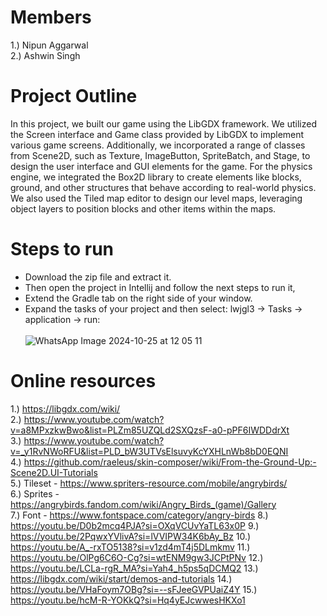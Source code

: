 # Members  <br>
1.) Nipun Aggarwal
<br>
2.) Ashwin Singh

# Project Outline  <br>
In this project, we built our game using the LibGDX framework. We utilized the Screen interface and Game class provided by LibGDX to implement various game screens. Additionally, we incorporated a range of classes from Scene2D, such as Texture, ImageButton, SpriteBatch, and Stage, to design the user interface and GUI elements for the game. For the physics engine, we integrated the Box2D library to create elements like blocks, ground, and other structures that behave according to real-world physics. We also used the Tiled map editor to design our level maps, leveraging object layers to position blocks and other items within the maps.

# Steps to run <br>
* Download the zip file and extract it. <br>
* Then open the project in Intellij and follow the next steps to run it, <br>
* Extend the Gradle tab on the right side of your window. <br>
* Expand the tasks of your project and then select: lwjgl3 -> Tasks -> application -> run: <br><br>
  ![WhatsApp Image 2024-10-25 at 12 05 11](https://github.com/user-attachments/assets/d9e95710-2c27-411f-91a9-52ff681b639d)


# Online resources  <br>
1.) https://libgdx.com/wiki/
<br>
2.) https://www.youtube.com/watch?v=a8MPxzkwBwo&list=PLZm85UZQLd2SXQzsF-a0-pPF6IWDDdrXt
<br>
3.) https://www.youtube.com/watch?v=_y1RvNWoRFU&list=PLD_bW3UTVsElsuvyKcYXHLnWb8bD0EQNI
<br>
4.) https://github.com/raeleus/skin-composer/wiki/From-the-Ground-Up:-Scene2D.UI-Tutorials
<br>
5.) Tileset - https://www.spriters-resource.com/mobile/angrybirds/
<br>
6.) Sprites - https://angrybirds.fandom.com/wiki/Angry_Birds_(game)/Gallery
<br>
7.) Font - https://www.fontspace.com/category/angry-birds
8.) https://youtu.be/D0b2mcq4PJA?si=OXqVCUvYaTL63x0P
9.) https://youtu.be/2PqwxYVlivA?si=lVVIPW34K6bAy_Bz
10.) https://youtu.be/A_-rxTO5138?si=v1zd4mT4j5DLmkmv
11.) https://youtu.be/OlPg6C6O-Cg?si=wtENM9gw3JCPtPNv
12.) https://youtu.be/LCLa-rgR_MA?si=Yah4_h5ps5qDCMQ2
13.) https://libgdx.com/wiki/start/demos-and-tutorials
14.) https://youtu.be/VHaFoym7OBg?si=--sFJeeGVPUaiZ4Y
15.) https://youtu.be/hcM-R-YOKkQ?si=Hq4yEJcwwesHKXo1
